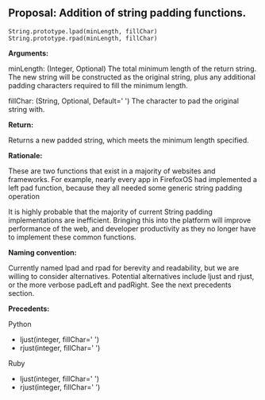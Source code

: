 ## Proposal: Addition of string padding functions.

```
String.prototype.lpad(minLength, fillChar)
String.prototype.rpad(minLength, fillChar)
```

**Arguments:**

minLength: (Integer, Optional) The total minimum length of the return string. The new string will be constructed as the original string, plus any additional padding characters required to fill the minimum length.

fillChar:  (String, Optional, Default=' ') The character to pad the original string with.


**Return:**

Returns a new padded string, which meets the minimum length specified.


**Rationale:**

These are two functions that exist in a majority of websites and frameworks. For example, nearly every app in FirefoxOS had implemented a left pad function, because they all needed some generic string padding operation

It is highly probable that the majority of current String padding implementations are inefficient. Bringing this into the platform will improve performance of the web, and developer productivity as they no longer have to implement these common functions. 


**Naming convention:**

Currently named lpad and rpad for berevity and readability, but we are willing to consider alternatives. Potential alternatives include ljust and rjust,  or the more verbose padLeft and padRight. See the next precedents section.

**Precedents:**

Python

* ljust(integer, fillChar=' ')
* rjust(integer, fillChar=' ')

Ruby

* ljust(integer, fillChar=' ')
* rjust(integer, fillChar=' ')
